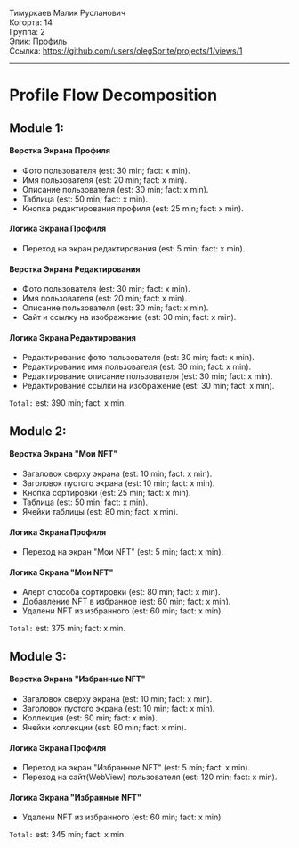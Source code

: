 Тимуркаев Малик Русланович
<br /> Когорта: 14
<br /> Группа: 2
<br /> Эпик: Профиль
<br /> Ссылка: https://github.com/users/olegSprite/projects/1/views/1

<hr>

# Profile Flow Decomposition


## Module 1:

#### Верстка Экрана Профиля
- Фото пользователя (est: 30 min; fact: x min).
- Имя пользователя (est: 20 min; fact: x min).
- Описание пользователя (est: 30 min; fact: x min).
- Таблица (est: 50 min; fact: x min).
- Кнопка редактирования профиля (est: 25 min; fact: x min).

#### Логика Экрана Профиля
- Переход на экран редактирования (est: 5 min; fact: x min).

#### Верстка Экрана Редактирования
- Фото пользователя (est: 30 min; fact: x min).
- Имя пользователя (est: 20 min; fact: x min).
- Описание пользователя (est: 30 min; fact: x min).
- Сайт и ссылку на изображение (est: 30 min; fact: x min).

#### Логика Экрана Редактирования
- Редактирование фото пользователя (est: 30 min; fact: x min).
- Редактирование имя пользователя (est: 30 min; fact: x min).
- Редактирование описание пользователя (est: 30 min; fact: x min).
- Редактирование ссылки на изображение (est: 30 min; fact: x min).

`Total:` est: 390 min; fact: x min.


## Module 2:

#### Верстка Экрана "Мои NFT"
- Загаловок сверху экрана (est: 10 min; fact: x min).
- Заголовок пустого экрана (est: 10 min; fact: x min).
- Кнопка сортировки (est: 25 min; fact: x min).
- Таблица (est: 50 min; fact: x min).
- Ячейки таблицы (est: 80 min; fact: x min).

#### Логика Экрана Профиля
- Переход на экран "Мои NFT" (est: 5 min; fact: x min).

#### Логика Экрана "Мои NFT"
- Алерт способа сортировки (est: 80 min; fact: x min).
- Добавление NFT в избранное (est: 60 min; fact: x min).
- Удалени NFT из избранного (est: 60 min; fact: x min).

`Total:` est: 375 min; fact: x min.


## Module 3:

#### Верстка Экрана "Избранные NFT"
- Загаловок сверху экрана (est: 10 min; fact: x min).
- Заголовок пустого экрана (est: 10 min; fact: x min).
- Коллекция (est: 60 min; fact: x min).
- Ячейки коллекции (est: 80 min; fact: x min).

#### Логика Экрана Профиля
- Переход на экран "Избранные NFT" (est: 5 min; fact: x min).
- Переход на cайт(WebView) пользователя (est: 120 min; fact: x min).

#### Логика Экрана "Избранные NFT"
- Удалени NFT из избранного (est: 60 min; fact: x min).

`Total:` est: 345 min; fact: x min.
